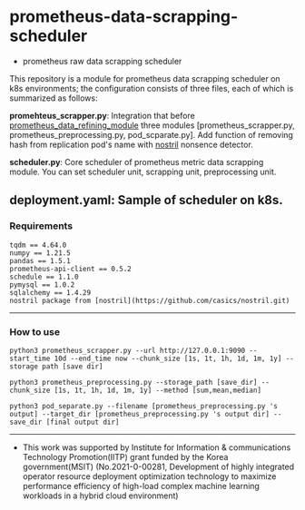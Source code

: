 # prometheus-data-scrapping-scheduler 
- prometheus raw data scrapping scheduler

This repository is a module for prometheus data scrapping scheduler on k8s environments; the configuration consists of three files, each of which is summarized as follows:

**promehteus_scrapper.py**: Integration that before [prometheus_data_refining_module](https://github.com/chromatices/k8s-prometheus-data-refining-module) three modules [prometheus_scrapper.py, prometheus_preprocessing.py, pod_scparate.py]. Add function of removing hash from replication pod's name with [nostril](https://github.com/casics/nostril.git) nonsence detector. 

**scheduler.py**: Core scheduler of prometheus metric data scrapping module. You can set scheduler unit, scrapping unit, preprocessing unit. 

**deployment.yaml**: Sample of scheduler on k8s. 
------------
### Requirements
```
tqdm == 4.64.0
numpy == 1.21.5
pandas == 1.5.1
prometheus-api-client == 0.5.2
schedule == 1.1.0
pymysql == 1.0.2
sqlalchemy == 1.4.29
nostril package from [nostril](https://github.com/casics/nostril.git)
```

-----------------

### How to use
```
python3 prometheus_scrapper.py --url http://127.0.0.1:9090 --start_time 10d --end_time now --chunk_size [1s, 1t, 1h, 1d, 1m, 1y] --storage path [save dir]

python3 prometheus_preprocessing.py --storage_path [save_dir] --chunk_size [1s, 1t, 1h, 1d, 1m, 1y] --method [sum,mean,median]

python3 pod_separate.py --filename [prometheus_preprocessing.py 's output] --target_dir [prometheus_preprocessing.py 's output dir] --save_dir [final output dir]
```
------------------
- This work was supported by Institute for Information & communications Technology Promotion(IITP) grant funded by the Korea government(MSIT) (No.2021-0-00281, Development of highly integrated operator resource deployment optimization technology to maximize performance efficiency of high-load complex machine learning workloads in a hybrid cloud environment)

<!-- >>>>>>> aa9fb28b66f0adeadda5fcc24ea04af177947340 -->